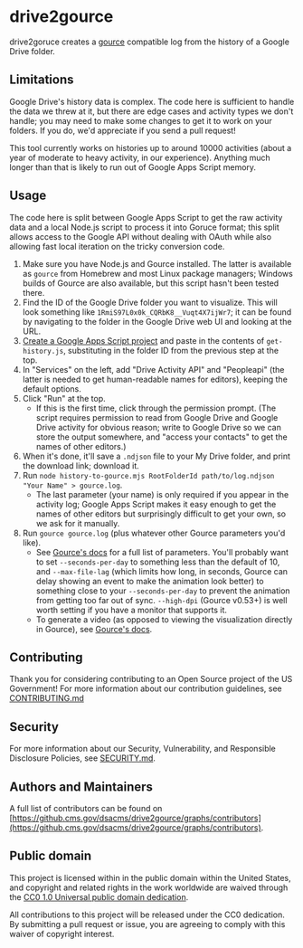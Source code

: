 # drive2gource

drive2goruce creates a [gource](https://gource.io) compatible log from the history of a Google Drive folder.

## Limitations

Google Drive's history data is complex. The code here is sufficient to handle the data we threw at it, but there are edge cases and activity types we don't handle; you may need to make some changes to get it to work on your folders. If you do, we'd appreciate if you send a pull request!

This tool currently works on histories up to around 10000 activities (about a year of moderate to heavy activity, in our experience). Anything much longer than that is likely to run out of Google Apps Script memory.

## Usage

The code here is split between Google Apps Script to get the raw activity data and a local Node.js script to process it into Goruce format; this split allows access to the Google API without dealing with OAuth while also allowing fast local iteration on the tricky conversion code.

1. Make sure you have Node.js and Gource installed. The latter is available as `gource` from Homebrew and most Linux package managers; Windows builds of Gource are also available, but this script hasn't been tested there.
2. Find the ID of the Google Drive folder you want to visualize. This will look something like `1RmiS97L0x0k_CQRbK8__Vuqt4X7ijWr7`; it can be found by navigating to the folder in the Google Drive web UI and looking at the URL.
3. [Create a Google Apps Script project](https://script.google.com/home) and paste in the contents of `get-history.js`, substituting in the folder ID from the previous step at the top.
4. In "Services" on the left, add "Drive Activity API" and "Peopleapi" (the latter is needed to get human-readable names for editors), keeping the default options.
5. Click "Run" at the top.
   - If this is the first time, click through the permission prompt. (The script requires permission to read from Google Drive and Google Drive activity for obvious reason; write to Google Drive so we can store the output somewhere, and "access your contacts" to get the names of other editors.)
6. When it's done, it'll save a `.ndjson` file to your My Drive folder, and print the download link; download it.
7. Run `node history-to-gource.mjs RootFolderId path/to/log.ndjson "Your Name" > gource.log`.
   - The last parameter (your name) is only required if you appear in the activity log; Google Apps Script makes it easy enough to get the names of other editors but surprisingly difficult to get your own, so we ask for it manually.
8. Run `gource gource.log` (plus whatever other Gource parameters you'd like).
   - See [Gource's docs](https://github.com/acaudwell/Gource) for a full list of parameters. You'll probably want to set `--seconds-per-day` to something less than the default of 10, and `--max-file-lag` (which limits how long, in seconds, Gource can delay showing an event to make the animation look better) to something close to your `--seconds-per-day` to prevent the animation from getting too far out of sync. `--high-dpi` (Gource v0.53+) is well worth setting if you have a monitor that supports it.
   - To generate a video (as opposed to viewing the visualization directly in Gource), see [Gource's docs](https://github.com/acaudwell/Gource/wiki/Videos#ffmpeg-using-x264-codec).

## Contributing

Thank you for considering contributing to an Open Source project of the US
Government! For more information about our contribution guidelines, see
[CONTRIBUTING.md](CONTRIBUTING.md)

## Security

For more information about our Security, Vulnerability, and Responsible
Disclosure Policies, see [SECURITY.md](SECURITY.md).

## Authors and Maintainers

A full list of contributors can be found on [https://github.cms.gov/dsacms/drive2gource/graphs/contributors](https://github.cms.gov/dsacms/drive2gource/graphs/contributors).

## Public domain

This project is licensed within in the public domain within the United States,
and copyright and related rights in the work worldwide are waived through the
[CC0 1.0 Universal public domain
dedication](https://creativecommons.org/publicdomain/zero/1.0/).

All contributions to this project will be released under the CC0 dedication. By
submitting a pull request or issue, you are agreeing to comply with this waiver
of copyright interest.
